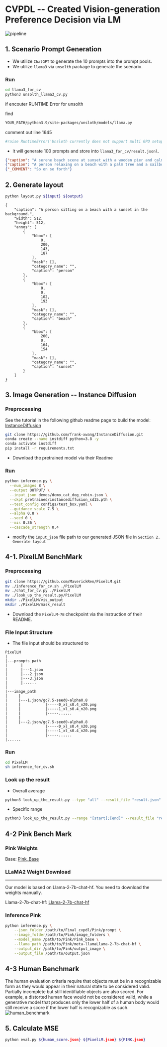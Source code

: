 # CVPDL -- Created Vision-generation Preference Decision via LM
![pipeline](./fig/CVPDL_Pipeline.png)

## 1. Scenario Prompt Generation

- We utilize `ChatGPT` to generate the 10 prompts into the prompt pools.
- We utilize `llama3` via `unsolth` package to generate the scenario.

### Run
```sh
cd llama3_for_cv
python3 unsolth_llama3_cv.py
```

if encouter RUNTIME Error for unsolth

find
```sh
YOUR_PATH/python3.9/site-packages/unsloth/models/llama.py
```

comment out line 1645

```python
#raise RuntimeError('Unsloth currently does not support multi GPU setups - but we are working on it!')
```

- It will generate 100 prompts and store into `llama3_for_cv/result.jsonl`.
```json
{"caption": "A serene beach scene at sunset with a wooden pier and calm sea.", "annos": [{"caption": "wooden pier"}, {"caption": "calm sea"}, {"caption": "setting sun"}]}
{"caption": "A person relaxing on a beach with a palm tree and a sailboat in the background.", "annos": [{"caption": "person"}, {"caption": "palm tree"}, {"caption": "sailboat"}]}
{"_COMMENT": "So on so forth"}
```

## 2. Generate layout
```sh
python layout.py ${input} ${output}
```
```
{
    "caption": "A person sitting on a beach with a sunset in the background.",
    "width": 512,
    "height": 512,
    "annos": [
        {
            "bbox": [
                0,
                200,
                143,
                187
            ],
            "mask": [],
            "category_name": "",
            "caption": "person"
        },
        {
            "bbox": [
                0,
                0,
                102,
                193
            ],
            "mask": [],
            "category_name": "",
            "caption": "beach"
        },
        {
            "bbox": [
                200,
                0,
                164,
                154
            ],
            "mask": [],
            "category_name": "",
            "caption": "sunset"
        }
    ]
}
```

## 3. Image Generation -- Instance Diffusion
### Preprocessing
See the tutorial in the following github readme page to build the model:
[InstanceDiffusion](https://github.com/frank-xwang/InstanceDiffusion)
```sh
git clone https://github.com/frank-xwang/InstanceDiffusion.git
conda create --name instdiff python=3.8 -y
conda activate instdiff
pip install -r requirements.txt
```
- Download the pretrained model via their Readme

### Run
```sh
python inference.py \
  --num_images 8 \
  --output OUTPUT/ \
  --input_json demos/demo_cat_dog_robin.json \
  --ckpt pretrained/instancediffusion_sd15.pth \
  --test_config configs/test_box.yaml \
  --guidance_scale 7.5 \
  --alpha 0.8 \
  --seed 0 \
  --mis 0.36 \
  --cascade_strength 0.4
```
- modify the `input_json` file path to our generated JSON file in `Section 2. Generate layout`

## 4-1. PixelLM BenchMark

### Preprocessing
```sh
git clone https://github.com/MaverickRen/PixelLM.git
mv ./inference_for_cv.sh ./PixelLM
mv ./chat_for_cv.py ./PixelLM
mv ./look_up_the_result.py/PixelLM
mkdir ./PixelLM/vis_output
mkdir ./PixelLM/mask_result
```

- Download the `PixelLM-7B` checkpoint via the instruction of their README.

### File Input Structure

- The file input should be structured to
```
PixelLM
|
|---prompts_path
|      |
|      |---1.json
|      |---2.json
|      |---3.json
|      |......
|
|---image_path
|     |
|     |---1.json/gc7.5-seed0-alpha0.8
|     |           |-----0_xl_s0.4_n20.png
|     |           |-----1_xl_s0.4_n20.png
|     |           |-----......
|     |
|     |---2.json/gc7.5-seed0-alpha0.8
|                 |-----0_xl_s0.4_n20.png
|                 |-----1_xl_s0.4_n20.png
|                 |-----......
|......
```


### Run
```sh
cd PixelLM
sh inference_for_cv.sh
```

### Look up the result

- Overall average
```sh
python3 look_up_the_result.py --type "all" --result_file "result.json"
```

- Specific range

```sh
python3 look_up_the_result.py --range "[start];[end]" --result_file "result.json"
```

## 4-2 Pink Bench Mark
### Pink Weights
Base: [Pink_Base](https://huggingface.co/SY-Xuan/Pink_base)
### LLaMA2 Weight Download
---
Our model is based on Llama-2-7b-chat-hf. You need to download the weights manually.

Llama-2-7b-chat-hf: [Llama-2-7b-chat-hf](https://huggingface.co/meta-llama/Llama-2-7b-chat-hf)
### Inference Pink
```sh
python inference.py \
    --json_folder /path/to/Final_cvpdl/Pink/prompt \
    --image_folder/path/to/Pink/image_folders \
    --model_name /path/to/Pink/Pink_base \
    --llama_path /path/to/Pink/meta-llamaLlama-2-7b-chat-hf \
    --output_dir /path/to/Pink/output_image \
    --output_file /path/to/output.json

```
## 4-3 Human Benchmark
The human evaluation criteria require that objects must be in a
recognizable form as they would appear in their natural state to
be considered valid. Partially incomplete but still identifiable
objects are also scored. For example, a distorted human face
would not be considered valid, while a generative model that
produces only the lower half of a human body would still
receive a score if the lower half is recognizable as such.
![human_benchmark](./fig/human_benchmark.png)


## 5. Calculate MSE
```sh
python eval.py ${human_score.json} ${PixelLM.json} ${PINK.json}
```
